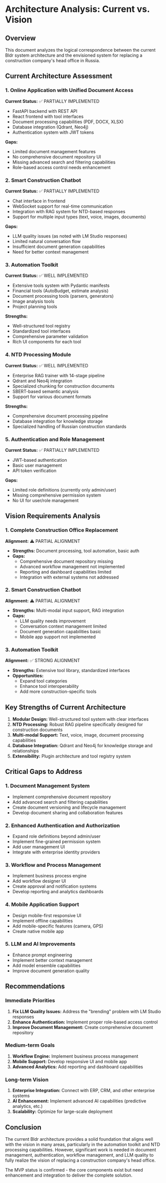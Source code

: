 # Architecture Analysis: Current vs. Vision

## Overview
This document analyzes the logical correspondence between the current Bldr system architecture and the envisioned system for replacing a construction company's head office in Russia.

## Current Architecture Assessment

### 1. Online Application with Unified Document Access
**Current Status:** ✅ PARTIALLY IMPLEMENTED
- FastAPI backend with REST API
- React frontend with tool interfaces
- Document processing capabilities (PDF, DOCX, XLSX)
- Database integration (Qdrant, Neo4j)
- Authentication system with JWT tokens

**Gaps:**
- Limited document management features
- No comprehensive document repository UI
- Missing advanced search and filtering capabilities
- Role-based access control needs enhancement

### 2. Smart Construction Chatbot
**Current Status:** ✅ PARTIALLY IMPLEMENTED
- Chat interface in frontend
- WebSocket support for real-time communication
- Integration with RAG system for NTD-based responses
- Support for multiple input types (text, voice, images, documents)

**Gaps:**
- LLM quality issues (as noted with LM Studio responses)
- Limited natural conversation flow
- Insufficient document generation capabilities
- Need for better context management

### 3. Automation Toolkit
**Current Status:** ✅ WELL IMPLEMENTED
- Extensive tools system with Pydantic manifests
- Financial tools (AutoBudget, estimate analysis)
- Document processing tools (parsers, generators)
- Image analysis tools
- Project planning tools

**Strengths:**
- Well-structured tool registry
- Standardized tool interfaces
- Comprehensive parameter validation
- Rich UI components for each tool

### 4. NTD Processing Module
**Current Status:** ✅ WELL IMPLEMENTED
- Enterprise RAG trainer with 14-stage pipeline
- Qdrant and Neo4j integration
- Specialized chunking for construction documents
- SBERT-based semantic analysis
- Support for various document formats

**Strengths:**
- Comprehensive document processing pipeline
- Database integration for knowledge storage
- Specialized handling of Russian construction standards

### 5. Authentication and Role Management
**Current Status:** ✅ PARTIALLY IMPLEMENTED
- JWT-based authentication
- Basic user management
- API token verification

**Gaps:**
- Limited role definitions (currently only admin/user)
- Missing comprehensive permission system
- No UI for user/role management

## Vision Requirements Analysis

### 1. Complete Construction Office Replacement
**Alignment:** ⚠️ PARTIAL ALIGNMENT
- **Strengths:** Document processing, tool automation, basic auth
- **Gaps:** 
  - Comprehensive document repository missing
  - Advanced workflow management not implemented
  - Reporting and dashboard capabilities limited
  - Integration with external systems not addressed

### 2. Smart Construction Chatbot
**Alignment:** ⚠️ PARTIAL ALIGNMENT
- **Strengths:** Multi-modal input support, RAG integration
- **Gaps:**
  - LLM quality needs improvement
  - Conversation context management limited
  - Document generation capabilities basic
  - Mobile app support not implemented

### 3. Automation Toolkit
**Alignment:** ✅ STRONG ALIGNMENT
- **Strengths:** Extensive tool library, standardized interfaces
- **Opportunities:**
  - Expand tool categories
  - Enhance tool interoperability
  - Add more construction-specific tools

## Key Strengths of Current Architecture

1. **Modular Design:** Well-structured tool system with clear interfaces
2. **NTD Processing:** Robust RAG pipeline specifically designed for construction documents
3. **Multi-modal Support:** Text, voice, image, document processing capabilities
4. **Database Integration:** Qdrant and Neo4j for knowledge storage and relationships
5. **Extensibility:** Plugin architecture and tool registry system

## Critical Gaps to Address

### 1. Document Management System
- Implement comprehensive document repository
- Add advanced search and filtering capabilities
- Create document versioning and lifecycle management
- Develop document sharing and collaboration features

### 2. Enhanced Authentication and Authorization
- Expand role definitions beyond admin/user
- Implement fine-grained permission system
- Add user management UI
- Integrate with enterprise identity providers

### 3. Workflow and Process Management
- Implement business process engine
- Add workflow designer UI
- Create approval and notification systems
- Develop reporting and analytics dashboards

### 4. Mobile Application Support
- Design mobile-first responsive UI
- Implement offline capabilities
- Add mobile-specific features (camera, GPS)
- Create native mobile app

### 5. LLM and AI Improvements
- Enhance prompt engineering
- Implement better context management
- Add model ensemble capabilities
- Improve document generation quality

## Recommendations

### Immediate Priorities
1. **Fix LLM Quality Issues:** Address the "brending" problem with LM Studio responses
2. **Enhance Authentication:** Implement proper role-based access control
3. **Improve Document Management:** Create comprehensive document repository

### Medium-term Goals
1. **Workflow Engine:** Implement business process management
2. **Mobile Support:** Develop responsive UI and mobile app
3. **Advanced Analytics:** Add reporting and dashboard capabilities

### Long-term Vision
1. **Enterprise Integration:** Connect with ERP, CRM, and other enterprise systems
2. **AI Enhancement:** Implement advanced AI capabilities (predictive analytics, etc.)
3. **Scalability:** Optimize for large-scale deployment

## Conclusion

The current Bldr architecture provides a solid foundation that aligns well with the vision in many areas, particularly in the automation toolkit and NTD processing capabilities. However, significant work is needed in document management, authentication, workflow management, and LLM quality to fully realize the vision of replacing a construction company's head office.

The MVP status is confirmed - the core components exist but need enhancement and integration to deliver the complete solution.